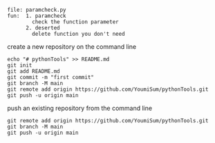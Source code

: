 ```
file: paramcheck.py
fun:  1. paramcheck
        check the function parameter
      2. deserted
        delete function you don't need
```

create a new repository on the command line
```
echo "# pythonTools" >> README.md
git init
git add README.md
git commit -m "first commit"
git branch -M main
git remote add origin https://github.com/YoumiSum/pythonTools.git
git push -u origin main
```

push an existing repository from the command line
```
git remote add origin https://github.com/YoumiSum/pythonTools.git
git branch -M main
git push -u origin main
```
